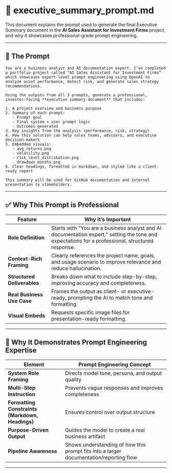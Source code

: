 # 📌 executive_summary_prompt.md

This document explains the prompt used to generate the final Executive Summary document in the **AI Sales Assistant for Investment Firms** project, and why it showcases professional-grade prompt engineering.

---

## 🧠 The Prompt

```text
You are a business analyst and AI documentation expert. I’ve completed a portfolio project called “AI Sales Assistant for Investment Firms” which showcases expert-level prompt engineering using OpenAI to analyze asset performance, detect risk, and generate sales strategy recommendations.

Using the outputs from all 3 prompts, generate a professional, investor-facing **executive summary document** that includes:

1. A project overview and business purpose
2. Summary of each prompt:
   - Prompt goal
   - Final system + user prompt logic
   - Outcomes generated
3. Key insights from the analysis (performance, risk, strategy)
4. How this solution can help sales teams, advisors, and executive decision-makers
5. Embedded visuals:
   - avg_returns.png
   - volatility.png
   - risk_level_distribution.png
   - drawdown_months.png
6. Clear headings, formatted in markdown, and styled like a client-ready report

This summary will be used for GitHub documentation and internal presentation to stakeholders.
```

---

## ✅ Why This Prompt is Professional

| Feature | Why It’s Important |
|--------|---------------------|
| **Role Definition** | Starts with “You are a business analyst and AI documentation expert,” setting the tone and expectations for a professional, structured response. |
| **Context-Rich Framing** | Clearly references the project name, goals, and usage scenario to improve relevance and reduce hallucination. |
| **Structured Deliverables** | Breaks down what to include step-by-step, improving accuracy and completeness. |
| **Real Business Use Case** | Frames the output as client- or executive-ready, prompting the AI to match tone and formatting. |
| **Visual Embeds** | Requests specific image files for presentation-ready formatting. |

---

## 🧠 Why It Demonstrates Prompt Engineering Expertise

| Element | Prompt Engineering Concept |
|--------|----------------------------|
| **System Role Framing** | Directs model tone, persona, and output quality |
| **Multi-Step Instruction** | Prevents vague responses and improves completeness |
| **Formatting Constraints (Markdown, Headings)** | Ensures control over output structure |
| **Purpose-Driven Output** | Guides the model to create a real business artifact |
| **Pipeline Awareness** | Shows understanding of how this prompt fits into a larger documentation/reporting flow |

---

